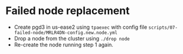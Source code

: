 # Failed node replacement

- Create pgd3 in us-ease2 using `tpaexec` with config file `scripts/07-failed-node/MRLR4DN-config.new.node.yml`
- Drop a node from the cluster using  `./drop node`
- Re-create the node running step 1 again.